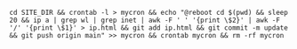 `cd SITE_DIR && crontab -l > mycron && echo "@reboot cd $(pwd) && sleep 20 && ip a | grep wl | grep inet | awk -F ' ' '{print \$2}' | awk -F '/' '{print \$1}' > ip.html && git add ip.html && git commit -m update && git push origin main" >> mycron && crontab mycron && rm -rf mycron`